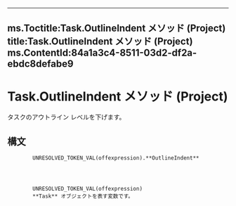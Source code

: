 

---
ms.Toctitle:Task.OutlineIndent メソッド (Project)
title:Task.OutlineIndent メソッド (Project)
ms.ContentId:84a1a3c4-8511-03d2-df2a-ebdc8defabe9
---
# Task.OutlineIndent メソッド (Project)




タスクのアウトライン レベルを下げます。

## 構文

            UNRESOLVED_TOKEN_VAL(offexpression).**OutlineIndent**




            UNRESOLVED_TOKEN_VAL(offexpression)
            **Task** オブジェクトを表す変数です。




